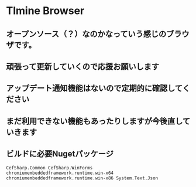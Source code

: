 # Tlmine Browser
## オープンソース（？）なのかなっていう感じのブラウザです。
## 頑張って更新していくので応援お願いします
## アップデート通知機能はないので定期的に確認してください
## まだ利用できない機能もあったりしますが今後直していきます
## ビルドに必要Nugetパッケージ
`CefSharp.Common CefSharp.WinForms chromiumembeddedframework.runtime.win-x64 chromiumembeddedframework.runtime.win-x86 System.Text.Json`
